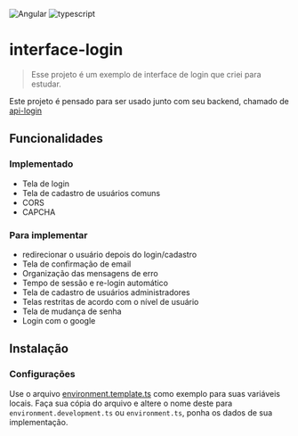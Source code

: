 
![Angular](https://img.shields.io/badge/angular-%23DD0031.svg?style=for-the-badge&logo=angular&logoColor=white)
![typescript](https://img.shields.io/badge/typescript-D4FAFF?style=for-the-badge&logo=typescript)

# interface-login

> Esse projeto é um exemplo de interface de login que criei para estudar.

Este projeto é pensado para ser usado junto com seu backend, chamado de [api-login](https://github.com/caruazu/api-login)

## Funcionalidades

### Implementado

- Tela de login
- Tela de cadastro de usuários comuns
- CORS
- CAPCHA

### Para implementar

- redirecionar o usuário depois do login/cadastro
- Tela de confirmação de email
- Organização das mensagens de erro
- Tempo de sessão e re-login automático
- Tela de cadastro de usuários administradores
- Telas restritas de acordo com o nível de usuário
- Tela de mudança de senha
- Login com o google

## Instalação

### Configurações

Use o arquivo [environment.template.ts](src/environments/environment.template.ts) como exemplo para suas variáveis locais. Faça sua cópia do arquivo e altere o nome deste para `environment.development.ts` ou `environment.ts`, ponha os dados de sua implementação.

